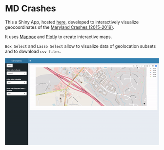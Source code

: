 
<!-- README.md is generated from README.Rmd. Please edit that file -->

# MD Crashes

<!-- badges: start -->

<!-- badges: end -->

This a Shiny App, hosted [here](https://rden.shinyapps.io/howard/),
developed to interactively visualize geocoordinates of the [Maryland
Crashes
(2015-2019)](https://opendata.maryland.gov/Public-Safety/Maryland-Statewide-Vehicle-Crashes/65du-s3qu).

It uses
[Mapbox](https://www.mapbox.com/?utm_medium=sem&utm_source=google&utm_campaign=sem%7Cgoogle%7Cbrand%7Cchko-googlesearch-pr01-mapboxbrand-br.exact-us-landingpage-search&utm_term=brand&utm_content=chko-googlesearch-pr01-mapboxbrand-br.exact-us-landingpage-search&gclid=Cj0KCQjwu6fzBRC6ARIsAJUwa2R6AsyjI0ctVJwU_VUCJ51jl1-EkXigDTm8XXFjVzOylu6RZaMbJqQaAirMEALw_wcB)
and [Plotly](https://plot.ly/) to create interactive maps.

`Box Select` and `Lasso Select` allow to visualize data of geolocation
subsets and to download `csv files`.

![Image](video.gif)
